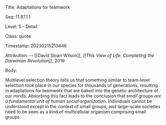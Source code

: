 Title:  Adaptations for teamwork

Seq:    11.87.1.1

Level:  5 - Detail

Class:  quote

Timestamp: 20230215213446

Attribution: -- [[David Sloan Wilson]], *[[This View of Life: Completing the Darwinian Revolution]]*, 2019

Body:

Multilevel selection theory tells us that something similar to team-level selection took place in our species for thousands of generations, resulting in adaptations for teamwork that are baked into the genetic architecture of our minds. Absorbing this fact leads to the conclusion that *small groups are a fundamental unit of human social organization*. Individuals cannot be understood except in the context of small groups, and large-scale societies need to be seen as a kind of multicellular organism comprising small groups. 

